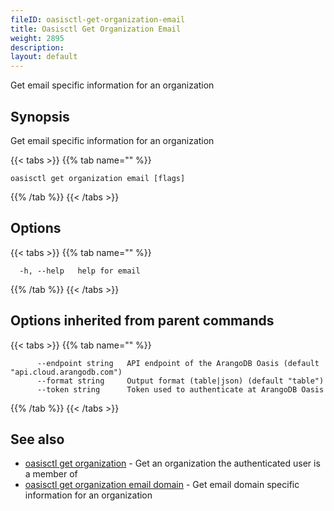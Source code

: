 ```yaml
---
fileID: oasisctl-get-organization-email
title: Oasisctl Get Organization Email
weight: 2895
description: 
layout: default
---
```

Get email specific information for an organization

## Synopsis

Get email specific information for an organization

{{< tabs >}}
{{% tab name="" %}}
```
oasisctl get organization email [flags]
```
{{% /tab %}}
{{< /tabs >}}

## Options

{{< tabs >}}
{{% tab name="" %}}
```
  -h, --help   help for email
```
{{% /tab %}}
{{< /tabs >}}

## Options inherited from parent commands

{{< tabs >}}
{{% tab name="" %}}
```
      --endpoint string   API endpoint of the ArangoDB Oasis (default "api.cloud.arangodb.com")
      --format string     Output format (table|json) (default "table")
      --token string      Token used to authenticate at ArangoDB Oasis
```
{{% /tab %}}
{{< /tabs >}}

## See also

* [oasisctl get organization](oasisctl-get-organization)	 - Get an organization the authenticated user is a member of
* [oasisctl get organization email domain](oasisctl-get-organization-email-domain)	 - Get email domain specific information for an organization

